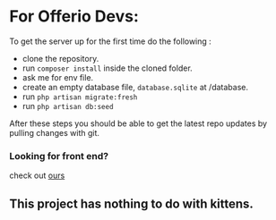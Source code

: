 # For Offerio Devs:
To get the server up for the first time do the following :
- clone the repository.
- run ``composer install`` inside the cloned folder.
- ask me for env file.
- create an empty database file, ``database.sqlite`` at /database.
- run ``php artisan migrate:fresh``
- run ``php artisan db:seed``

After these steps you should be able to get the latest repo updates by pulling changes with git.

### Looking for front end?
check out [ours](https://github.com/tarook0/Front_Flutter)

## This project has nothing to do with kittens.